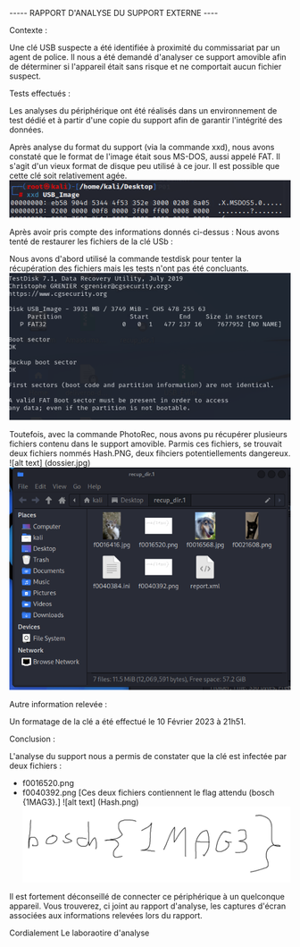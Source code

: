 ----- RAPPORT D'ANALYSE DU SUPPORT EXTERNE  ----

Contexte :

Une clé USB suspecte a été identifiée à proximité du commissariat par un agent de police.
Il nous a été demandé d'analyser ce support amovible afin de déterminer si l'appareil était sans risque et ne comportait aucun fichier suspect.



Tests effectués  : 

Les analyses du périphérique ont été réalisés dans un environnement de test dédié et à partir d'une copie du support afin de garantir l'intégrité des données.


Après analyse du format du support (via la commande xxd), nous avons constaté que le format de l'image était sous MS-DOS, aussi appelé FAT.
Il s'agit d'un vieux format de disque peu utilisé à ce jour.
Il est possible que cette clé soit relativement agée.
![Format du disque](https://github.com/FlorentIZO/FORENSIC_TP_IZORCHE_FLORENT/blob/main/TP01/IMG/Format.PNG "Format du disque")


Après avoir pris compte des informations donnés ci-dessus :
Nous avons tenté de restaurer les fichiers de la clé USb :

Nous avons d'abord utilisé la commande testdisk pour tenter la récupération des fichiers mais les tests n'ont pas été concluants.
![Test du disque](https://github.com/FlorentIZO/FORENSIC_TP_IZORCHE_FLORENT/blob/main/TP01/IMG/testdisk.PNG "testdisk")


Toutefois, avec la commande PhotoRec, nous avons pu récupérer plusieurs fichiers contenu dans le support amovible.
Parmis ces fichiers, se trouvait deux fichiers nommés Hash.PNG, deux fihciers potentiellements dangereux. 
![alt text] (dossier.jpg)
![contenu dossier](https://github.com/FlorentIZO/FORENSIC_TP_IZORCHE_FLORENT/blob/main/TP01/IMG/dossier.PNG "contenu dossier")


Autre information  relevée :

Un formatage de la clé a été effectué le 10 Février 2023 à 21h51.


Conclusion : 

L'analyse du support nous a permis de constater que la clé est infectée par deux fichiers :
- f0016520.png
- f0040392.png
[Ces deux fichiers contiennent le flag attendu (bosch {1MAG3}.]
![alt text] (Hash.png)
![flag](https://github.com/FlorentIZO/FORENSIC_TP_IZORCHE_FLORENT/blob/main/TP01/IMG/Hash.PNG "Flag")


Il est fortement déconseillé de connecter ce périphérique à un quelconque appareil.
Vous trouverez, ci joint au rapport d'analyse, les captures d'écran associées aux informations relevées lors du rapport.

Cordialement
Le laboraotire d'analyse 


